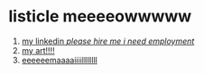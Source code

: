 # listicle meeeeowwwww
1. [my linkedin *please hire me i need employment*](https://www.linkedin.com/in/kai-ledonio)
2. [my art!!!!](https://www.instagram.com/thatoneartistkai/?hl=en)
3. [eeeeeemaaaaiiiillllllll](mailto:ksl4459@g.rit.edu)
